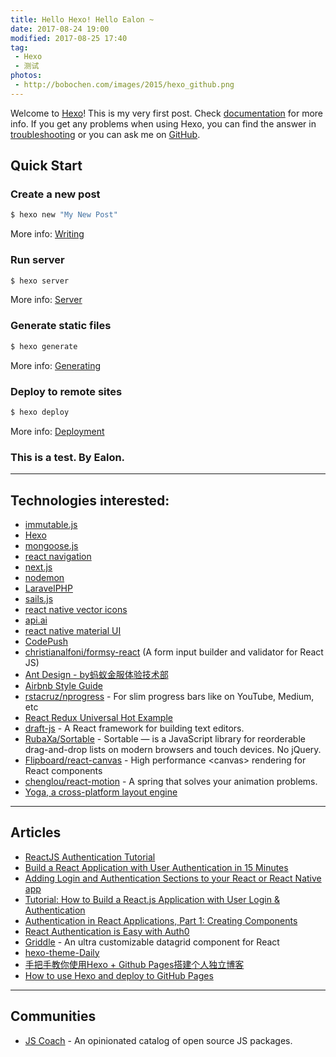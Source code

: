 ```yaml
---
title: Hello Hexo! Hello Ealon ~
date: 2017-08-24 19:00  
modified: 2017-08-25 17:40  
tag:
 - Hexo
 - 测试
photos:
 - http://bobochen.com/images/2015/hexo_github.png
---
```


Welcome to [Hexo](https://hexo.io/)! This is my very first post. Check [documentation](https://hexo.io/docs/) for more info. If you get any problems when using Hexo, you can find the answer in [troubleshooting](https://hexo.io/docs/troubleshooting.html) or you can ask me on [GitHub](https://github.com/hexojs/hexo/issues).

## Quick Start

### Create a new post

``` bash
$ hexo new "My New Post"
```

More info: [Writing](https://hexo.io/docs/writing.html)

### Run server

``` bash
$ hexo server
```

More info: [Server](https://hexo.io/docs/server.html)

### Generate static files

``` bash
$ hexo generate
```

More info: [Generating](https://hexo.io/docs/generating.html)

### Deploy to remote sites

``` bash
$ hexo deploy
```

More info: [Deployment](https://hexo.io/docs/deployment.html)

### This is a test. By Ealon.
---
## Technologies interested:
* [immutable.js](https://facebook.github.io/immutable-js/)
* [Hexo](https://hexo.io/docs/)
* [mongoose.js](http://mongoosejs.com/)
* [react navigation](https://github.com/react-community/react-navigation)
* [next.js](https://github.com/zeit/next.js/)
* [nodemon](https://github.com/remy/nodemon)
* [LaravelPHP](https://laravel.com/)
* [sails.js](http://sailsjs.com/documentation/reference)
* [react native vector icons](https://github.com/oblador/react-native-vector-icons)
* [api.ai](https://api.ai/)
* [react native material UI](https://github.com/xotahal/react-native-material-ui)
* [CodePush](https://microsoft.github.io/code-push/)
* [christianalfoni/formsy-react](https://github.com/christianalfoni/formsy-react) (A form input builder and validator for React JS)
* [Ant Design - by蚂蚁金服体验技术部](https://ant.design/index-cn)
* [Airbnb Style Guide](https://github.com/airbnb/javascript)
* [rstacruz/nprogress](https://github.com/rstacruz/nprogress) - For slim progress bars like on YouTube, Medium, etc
* [React Redux Universal Hot Example](https://github.com/erikras/react-redux-universal-hot-example)
* [draft-js](https://github.com/facebook/draft-js) - A React framework for building text editors.
* [RubaXa/Sortable](https://github.com/rubaxa/Sortable) - Sortable — is a JavaScript library for reorderable drag-and-drop lists on modern browsers and touch devices. No jQuery. 
* [Flipboard/react-canvas](https://github.com/Flipboard/react-canvas) - High performance \<canvas\> rendering for React components
* [chenglou/react-motion](https://github.com/chenglou/react-motion) - A spring that solves your animation problems.
* [Yoga, a cross-platform layout engine](https://facebook.github.io/yoga/)
---
## Articles
* [ReactJS Authentication Tutorial](https://auth0.com/blog/reactjs-authentication-tutorial/)
* [Build a React Application with User Authentication in 15 Minutes](https://developer.okta.com/blog/2017/03/30/react-okta-sign-in-widget)
* [Adding Login and Authentication Sections to your React or React Native app](https://medium.com/the-many/adding-login-and-authentication-sections-to-your-react-or-react-native-app-7767fd251bd1)
* [Tutorial: How to Build a React.js Application with User Login & Authentication](https://stormpath.com/blog/build-a-react-app-with-user-authentication)
* [Authentication in React Applications, Part 1: Creating Components](https://vladimirponomarev.com/blog/authentication-in-react-apps-creating-components)
* [React Authentication is Easy with Auth0](https://davidwalsh.name/react-authentication)
* [Griddle](https://github.com/GriddleGriddle/Griddle) - An ultra customizable datagrid component for React
* [hexo-theme-Daily](https://github.com/GallenHu/hexo-theme-Daily)
* [手把手教你使用Hexo + Github Pages搭建个人独立博客](https://linghucong.js.org/2016/04/15/2016-04-15-hexo-github-pages-blog/)
* [How to use Hexo and deploy to GitHub Pages](https://gist.github.com/btfak/18938572f5df000ebe06fbd1872e4e39)
---

## Communities
* [JS Coach](https://js.coach/) - An opinionated catalog of open source JS packages.
